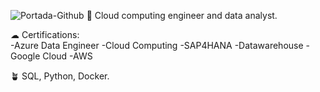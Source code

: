 ![Portada-Github](https://user-images.githubusercontent.com/86994867/127941526-b57a2c9c-8b40-414e-ac02-49a4b321f9b7.png)
🤖 Cloud computing engineer and data analyst.

☁ Certifications:  
-Azure Data Engineer 
-Cloud Computing
-SAP4HANA
-Datawarehouse
-Google Cloud
-AWS

🪴 SQL, Python, Docker.

<!---
AnaidGOlguin/AnaidGOlguin is a ✨ special ✨ repository because its `README.md` (this file) appears on your GitHub profile.
You can click the Preview link to take a look at your changes.
--->
